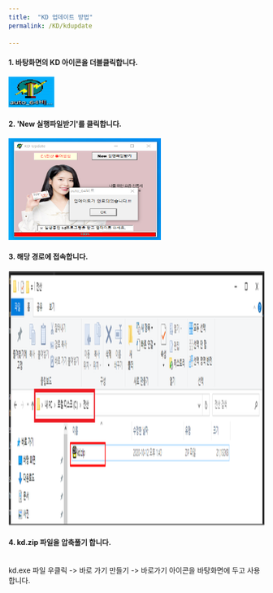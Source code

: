 ```yaml
---
title:  "KD 업데이트 방법"
permalink: /KD/kdupdate

---
```





#### 1. 바탕화면의 KD 아이콘을 더블클릭합니다.

<img src="/assets/images/kdupdate_1.png" width="90" height="60"> 

#### 2. 'New 실행파일받기'를 클릭합니다.

<img src="/assets/images/kdupdate_2.png" width="300" height="200">

#### 3. 해당 경로에 접속합니다.

<img src="/assets/images/kdupdate_3.png" width="600" height="500">


#### 4. kd.zip 파일을 압축풀기 합니다.

<br>
kd.exe 파일 우클릭 -> 바로 가기 만들기 -> 바로가기 아이콘을 바탕화면에 두고 사용합니다.

